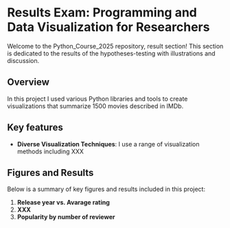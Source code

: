 # Results Exam: Programming and Data Visualization for Researchers
Welcome to the Python_Course_2025 repository, result section! This section is dedicated to the results of the hypotheses-testing with illustrations and discussion.
## Overview
In this project I used various Python libraries and tools to create visualizations that summarize 1500 movies described in IMDb. 
## Key features
- **Diverse Visualization Techniques**: I use a range of visualization methods including XXX
## Figures and Results
Below is a summary of key figures and results included in this project:
1. **Release year vs. Avarage rating**
2. **XXX**
3. **Popularity by number of reviewer**